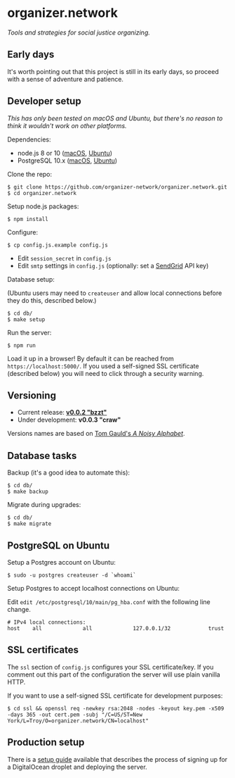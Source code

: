# organizer.network

_Tools and strategies for social justice organizing._

## Early days

It's worth pointing out that this project is still in its early days, so proceed with a sense of adventure and patience.

## Developer setup

_This has only been tested on macOS and Ubuntu, but there's no reason to think it wouldn't work on other platforms._

Dependencies:

* node.js 8 or 10 ([macOS](https://nodejs.org/en/), [Ubuntu](https://nodejs.org/en/download/package-manager/#debian-and-ubuntu-based-linux-distributions))
* PostgreSQL 10.x ([macOS](https://wiki.postgresql.org/wiki/Homebrew), [Ubuntu](https://tecadmin.net/install-postgresql-server-on-ubuntu/))

Clone the repo:

```
$ git clone https://github.com/organizer-network/organizer.network.git
$ cd organizer.network
```

Setup node.js packages:

```
$ npm install
```

Configure:

```
$ cp config.js.example config.js
```

* Edit `session_secret` in `config.js`
* Edit `smtp` settings in `config.js` (optionally: set a [SendGrid](https://sendgrid.com/) API key)

Database setup:

(Ubuntu users may need to `createuser` and allow local connections before they do this, described below.)

```
$ cd db/
$ make setup
```

Run the server:

```
$ npm run
```

Load it up in a browser! By default it can be reached from `https://localhost:5000/`. If you used a self-signed SSL certificate (described below) you will need to click through a security warning.

## Versioning

* Current release: __[v0.0.2 "bzzt"](https://github.com/organizer-network/organizer.network/releases/tag/v0.0.2)__
* Under development: __v0.0.3 "craw"__

Versions names are based on [Tom Gauld's *A Noisy Alphabet*](http://myjetpack.tumblr.com/post/65442529656/a-noisy-alphabet-a-new-screenprint-by-tom).

## Database tasks

Backup (it's a good idea to automate this):

```
$ cd db/
$ make backup
```

Migrate during upgrades:

```
$ cd db/
$ make migrate
```

## PostgreSQL on Ubuntu

Setup a Postgres account on Ubuntu:

```
$ sudo -u postgres createuser -d `whoami`
```

Setup Postgres to accept localhost connections on Ubuntu:

Edit `edit /etc/postgresql/10/main/pg_hba.conf` with the following line change.

```
# IPv4 local connections:
host    all             all             127.0.0.1/32            trust
```

## SSL certificates

The `ssl` section of `config.js` configures your SSL certificate/key. If you comment out this part of the configuration the server will use plain vanilla HTTP.

If you want to use a self-signed SSL certificate for development purposes:

```
$ cd ssl && openssl req -newkey rsa:2048 -nodes -keyout key.pem -x509 -days 365 -out cert.pem -subj "/C=US/ST=New York/L=Troy/O=organizer.network/CN=localhost"
```

## Production setup

There is a [setup guide](setup/setup.md) available that describes the process of signing up for a DigitalOcean droplet and deploying the server.
